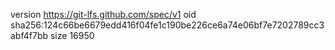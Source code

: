 version https://git-lfs.github.com/spec/v1
oid sha256:124c66be6679edd416f04fe1c190be226ce6a74e06bf7e7202789cc3abf4f7bb
size 16950
